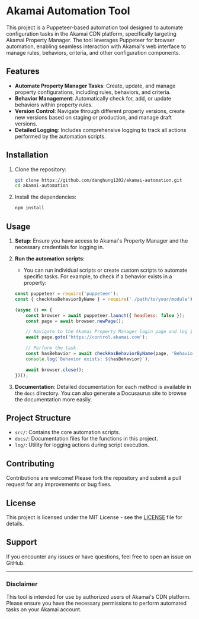 # Akamai Automation Tool

This project is a Puppeteer-based automation tool designed to automate configuration tasks in the Akamai CDN platform, specifically targeting Akamai Property Manager. The tool leverages Puppeteer for browser automation, enabling seamless interaction with Akamai's web interface to manage rules, behaviors, criteria, and other configuration components.

## Features

- **Automate Property Manager Tasks**: Create, update, and manage property configurations, including rules, behaviors, and criteria.
- **Behavior Management**: Automatically check for, add, or update behaviors within property rules.
- **Version Control**: Navigate through different property versions, create new versions based on staging or production, and manage draft versions.
- **Detailed Logging**: Includes comprehensive logging to track all actions performed by the automation scripts.

## Installation

1. Clone the repository:
   ```bash
   git clone https://github.com/danghung1202/akamai-automation.git
   cd akamai-automation
   ```

2. Install the dependencies:
   ```bash
   npm install
   ```

## Usage

1. **Setup**: Ensure you have access to Akamai's Property Manager and the necessary credentials for logging in.

2. **Run the automation scripts**:
   - You can run individual scripts or create custom scripts to automate specific tasks. For example, to check if a behavior exists in a property:
   ```javascript
   const puppeteer = require('puppeteer');
   const { checkHasBehaviorByName } = require('./path/to/your/module');

   (async () => {
       const browser = await puppeteer.launch({ headless: false });
       const page = await browser.newPage();

       // Navigate to the Akamai Property Manager login page and log in
       await page.goto('https://control.akamai.com');

       // Perform the task
       const hasBehavior = await checkHasBehaviorByName(page, 'Behavior Name');
       console.log(`Behavior exists: ${hasBehavior}`);

       await browser.close();
   })();
   ```

3. **Documentation**: Detailed documentation for each method is available in the `docs` directory. You can also generate a Docusaurus site to browse the documentation more easily.

## Project Structure

- `src/`: Contains the core automation scripts.
- `docs/`: Documentation files for the functions in this project.
- `log/`: Utility for logging actions during script execution.

## Contributing

Contributions are welcome! Please fork the repository and submit a pull request for any improvements or bug fixes.

## License

This project is licensed under the MIT License - see the [LICENSE](LICENSE) file for details.

## Support

If you encounter any issues or have questions, feel free to open an issue on GitHub.

---

### Disclaimer

This tool is intended for use by authorized users of Akamai's CDN platform. Please ensure you have the necessary permissions to perform automated tasks on your Akamai account.
